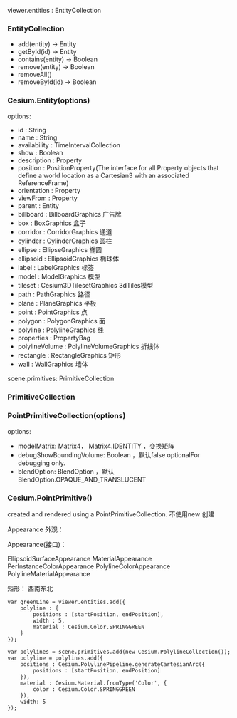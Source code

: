 


viewer.entities : EntityCollection



### EntityCollection


- add(entity) → Entity
- getById(id) → Entity
- contains(entity) → Boolean
- remove(entity) → Boolean
- removeAll() 
- removeById(id) → Boolean




### Cesium.Entity(options)
options: 
- id : String	 
- name : String	 
- availability : TimeIntervalCollection	 
- show : Boolean 
- description : Property	 
- position : PositionProperty(The interface for all Property objects that define a world location as a Cartesian3 with an associated ReferenceFrame)	 
- orientation : Property	 
- viewFrom : Property	 
- parent : Entity	 
- billboard : BillboardGraphics  广告牌
- box : BoxGraphics              盒子
- corridor : CorridorGraphics	 通道
- cylinder : CylinderGraphics	 圆柱
- ellipse : EllipseGraphics	     椭圆
- ellipsoid : EllipsoidGraphics  椭球体
- label : LabelGraphics	         标签
- model : ModelGraphics	         模型
- tileset : Cesium3DTilesetGraphics	 3dTiles模型
- path : PathGraphics	         路径
- plane : PlaneGraphics	         平板
- point : PointGraphics	         点
- polygon : PolygonGraphics	     面
- polyline : PolylineGraphics	 线 
- properties : PropertyBag	 
- polylineVolume : PolylineVolumeGraphics	 折线体
- rectangle : RectangleGraphics	 矩形
- wall : WallGraphics            墙体



scene.primitives: PrimitiveCollection

### PrimitiveCollection



### PointPrimitiveCollection(options)

options:
- modelMatrix: Matrix4， Matrix4.IDENTITY	，变换矩阵
- debugShowBoundingVolume: Boolean	，默认false	optionalFor debugging only.  
- blendOption: BlendOption	，默认BlendOption.OPAQUE_AND_TRANSLUCENT


### Cesium.PointPrimitive()   

created and rendered using a PointPrimitiveCollection. 不使用new 创建



Appearance 外观：

Appearance(接口)：
  
EllipsoidSurfaceAppearance
MaterialAppearance
PerInstanceColorAppearance
PolylineColorAppearance
PolylineMaterialAppearance

矩形： 西南东北


```
var greenLine = viewer.entities.add({
    polyline : {
        positions : [startPosition, endPosition],
        width : 5,
        material : Cesium.Color.SPRINGGREEN
    }
});
 
var polylines = scene.primitives.add(new Cesium.PolylineCollection());
var polyline = polylines.add({
    positions : Cesium.PolylinePipeline.generateCartesianArc({
        positions : [startPosition, endPosition]
    }),
    material : Cesium.Material.fromType('Color', {
        color : Cesium.Color.SPRINGGREEN
    }),
    width: 5
});

```
